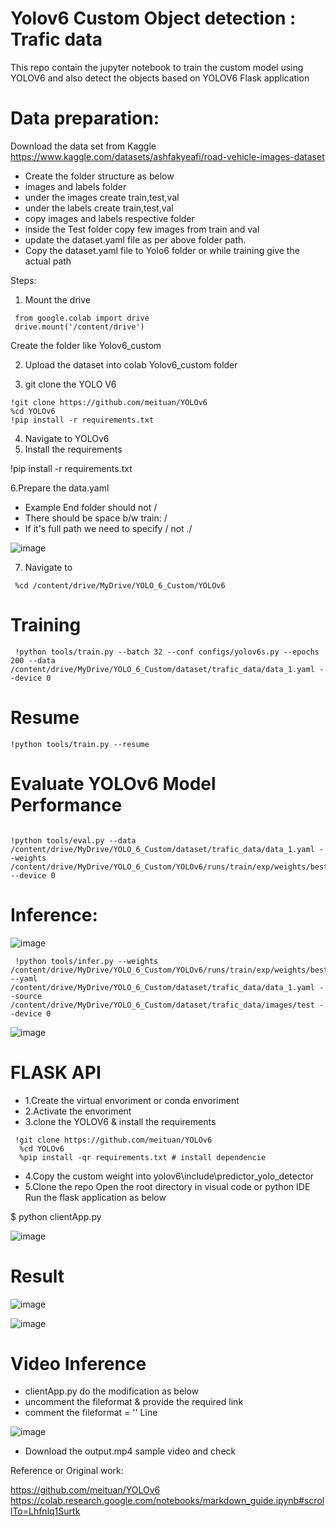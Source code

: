 # Yolov6  Custom Object detection : Trafic data

This repo contain the jupyter notebook to train the custom model using YOLOV6 and also detect the objects based on YOLOV6 Flask application

# Data preparation:
  Download the data set from Kaggle https://www.kaggle.com/datasets/ashfakyeafi/road-vehicle-images-dataset

- Create the folder structure as below
- images and labels folder
- under the images create train,test,val
- under the labels create train,test,val
- copy images and labels respective folder
- inside the Test folder copy few images from train and val
- update the dataset.yaml file as per above folder path.
- Copy the dataset.yaml file to Yolo6 folder or while training give the actual path

Steps:
1. Mount the drive

```
 from google.colab import drive
 drive.mount('/content/drive')

```
 Create the folder like 
  Yolov6_custom

2. Upload the dataset into colab Yolov6_custom folder

3. git clone the YOLO V6

```
!git clone https://github.com/meituan/YOLOv6
%cd YOLOv6
!pip install -r requirements.txt

```
4. Navigate to YOLOv6
5. Install the requirements

!pip install -r requirements.txt

6.Prepare the data.yaml

- Example End folder should not /
- There should be space b/w train: /
- If it's full path we need to specify / not ./

![image](https://user-images.githubusercontent.com/46878296/185957424-361f7b1f-5299-4a87-b024-2ef2c92eb88a.png)

7. Navigate to

```
 %cd /content/drive/MyDrive/YOLO_6_Custom/YOLOv6

```




# Training

```
 !python tools/train.py --batch 32 --conf configs/yolov6s.py --epochs 200 --data  /content/drive/MyDrive/YOLO_6_Custom/dataset/trafic_data/data_1.yaml --device 0

```
# Resume

```
!python tools/train.py --resume

```

# Evaluate YOLOv6 Model Performance

```

!python tools/eval.py --data /content/drive/MyDrive/YOLO_6_Custom/dataset/trafic_data/data_1.yaml --weights /content/drive/MyDrive/YOLO_6_Custom/YOLOv6/runs/train/exp/weights/best_ckpt.pt --device 0

```
# Inference:

![image](https://user-images.githubusercontent.com/46878296/185958368-ca9e5bd4-99eb-4592-8f88-80d01cc06b9d.png)


```
 !python tools/infer.py --weights /content/drive/MyDrive/YOLO_6_Custom/YOLOv6/runs/train/exp/weights/best_ckpt.pt --yaml /content/drive/MyDrive/YOLO_6_Custom/dataset/trafic_data/data_1.yaml --source /content/drive/MyDrive/YOLO_6_Custom/dataset/trafic_data/images/test --device 0 

```
![image](https://user-images.githubusercontent.com/46878296/185960726-b4d5d6a3-34df-4ad3-825d-8b5dbacbcd38.png)


# FLASK API

- 1.Create the virtual envoriment or conda envoriment
- 2.Activate the envoriment
- 3.clone the YOLOV6 & install the requirements


```
 !git clone https://github.com/meituan/YOLOv6
  %cd YOLOv6
  %pip install -qr requirements.txt # install dependencie

```

- 4.Copy the custom weight into yolov6\include\predictor_yolo_detector
- 5.Clone the repo
Open the root directory in visual code or python IDE
Run the flask application as below

$ python clientApp.py

![image](https://user-images.githubusercontent.com/46878296/185961412-bc05c001-df0f-49e2-9b60-94ec39ffd443.png)



# Result

![image](https://user-images.githubusercontent.com/46878296/185969180-850107aa-e4d4-40b1-a514-f3060c0d98f5.png)

![image](https://user-images.githubusercontent.com/46878296/185970333-907d3dbe-0931-418e-9a38-d186146da22f.png)



# Video Inference

- clientApp.py do the modification as below
- uncomment the fileformat & provide the required link
- comment the fileformat = '' Line

![image](https://user-images.githubusercontent.com/46878296/185969671-881a2dbf-9d7a-431a-be22-89205730165b.png)


- Download the output.mp4 sample video and check


Reference or Original work:

https://github.com/meituan/YOLOv6
https://colab.research.google.com/notebooks/markdown_guide.ipynb#scrollTo=Lhfnlq1Surtk

